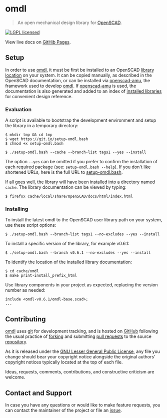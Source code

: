 omdl
====

> An open mechanical design library for [OpenSCAD].

[![LGPL licensed](https://img.shields.io/badge/license-LGPL-blue.svg?style=flat)](https://raw.githubusercontent.com/royasutton/omdl/master/lgpl-2.1.txt)

View live docs on [GitHib Pages](https://royasutton.github.io/omdl).


Setup
-----

In order to use [omdl], it must be first be installed to an OpenSCAD
[library location] on your system. It can be copied manually, as
described in the OpenSCAD documentation, or can be installed via
[openscad-amu], the framework used to develop [omdl]. If [openscad-amu]
is used, the documentation is also generated and added to an index of
[installed libraries] for convenient design reference.


### Evaluation ###

A script is available to bootstrap the development environment and setup
the library in a temporary directory:

    $ mkdir tmp && cd tmp
    $ wget https://git.io/setup-omdl.bash
    $ chmod +x setup-omdl.bash

    $ ./setup-omdl.bash --cache --branch-list tags1 --yes --install

The option `--yes` can be omitted if you prefer to confirm the
installation of each required package (see: `setup-omdl.bash --help`).
If you don't like shortened URLs, here is the full URL to
[setup-omdl.bash].

If all goes well, the library will have been installed into a directory
named `cache`. The library documentation can be viewed by typing:

    $ firefox cache/local/share/OpenSCAD/docs/html/index.html


### Installing ###

To install the latest omdl to the OpenSCAD user library path on your
system, use these script options:

    $ ./setup-omdl.bash --branch-list tags1 --no-excludes --yes --install

To install a specific version of the library, for example v0.6.1:

    $ ./setup-omdl.bash --branch v0.6.1 --no-excludes --yes --install

To identify the location of the installed library documentation:

    $ cd cache/omdl
    $ make print-install_prefix_html

Use library components in your project as expected, replacing the
version number as needed:

```
include <omdl-v0.6.1/omdl-base.scad>;
...
```


Contributing
------------

[omdl] uses [git] for development tracking, and is hosted on [GitHub]
following the usual practice of [forking] and submitting [pull requests]
to the source [repository].

As it is released under the [GNU Lesser General Public License], any
file you change should bear your copyright notice alongside the
original authors' copyright notices typically located at the top of
each file.

Ideas, requests, comments, contributions, and constructive criticism
are welcome.


Contact and Support
-------------------

In case you have any questions or would like to make feature requests,
you can contact the maintainer of the project or file an [issue].


[GNU Lesser General Public License]: https://www.gnu.org/licenses/lgpl.html

[setup-omdl.bash]: https://raw.githubusercontent.com/royasutton/omdl/master/share/scripts/setup-omdl.bash

[omdl]: https://royasutton.github.io/omdl
[repository]: https://github.com/royasutton/omdl
[issue]: https://github.com/royasutton/omdl/issues

[installed libraries]: https://royasutton.github.io/omdl/api/html

[openscad-amu]: https://royasutton.github.io/openscad-amu

[Doxygen]: http://www.stack.nl/~dimitri/doxygen/index.html

[OpenSCAD]: http://www.openscad.org
[library location]: https://en.wikibooks.org/wiki/OpenSCAD_User_Manual/Libraries

[git]: http://git-scm.com
[GitHub]: http://github.com
[forking]: http://help.github.com/forking
[pull requests]: https://help.github.com/articles/about-pull-requests
